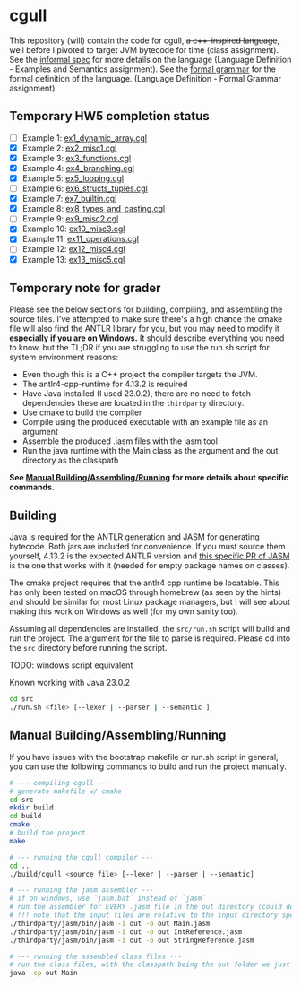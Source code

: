 # cgull

This repository (will) contain the code for cgull, ~~a c++-inspired language~~, well before I pivoted to target JVM bytecode for time (class assignment).
See the [informal spec](informal_spec.md) for more details on the language (Language Definition - Examples and Semantics assignment).
See the [formal grammar](src/grammar/cgull.g4) for the formal definition of the language. (Language Definition - Formal Grammar assignment)

## Temporary HW5 completion status

- [ ] Example 1: [ex1_dynamic_array.cgl](examples/ex1_dynamic_array.cgl)
- [x] Example 2: [ex2_misc1.cgl](examples/ex2_misc1.cgl)
- [x] Example 3: [ex3_functions.cgl](examples/ex3_functions.cgl)
- [x] Example 4: [ex4_branching.cgl](examples/ex4_branching.cgl)
- [x] Example 5: [ex5_looping.cgl](examples/ex5_looping.cgl)
- [ ] Example 6: [ex6_structs_tuples.cgl](examples/ex6_structs_tuples.cgl)
- [x] Example 7: [ex7_builtin.cgl](examples/ex7_builtin.cgl)
- [x] Example 8: [ex8_types_and_casting.cgl](examples/ex8_types_and_casting.cgl)
- [ ] Example 9: [ex9_misc2.cgl](examples/ex9_misc2.cgl)
- [x] Example 10: [ex10_misc3.cgl](examples/ex10_misc3.cgl)
- [x] Example 11: [ex11_operations.cgl](examples/ex11_operations.cgl)
- [ ] Example 12: [ex12_misc4.cgl](examples/ex12_misc4.cgl)
- [x] Example 13: [ex13_misc5.cgl](examples/ex13_misc5.cgl)

## Temporary note for grader

Please see the below sections for building, compiling, and assembling the source files.
I've attempted to make sure there's a high chance the cmake file will also find the ANTLR library for you, but you may need to modify it **especially if you are on Windows.**
It should describe everything you need to know, but the TL;DR if you are struggling to use the run.sh script for system environment reasons:

- Even though this is a C++ project the compiler targets the JVM.
- The antlr4-cpp-runtime for 4.13.2 is required
- Have Java installed (I used 23.0.2), there are no need to fetch dependencies these are located in the `thirdparty` directory.
- Use cmake to build the compiler
- Compile using the produced executable with an example file as an argument
- Assemble the produced .jasm files with the jasm tool
- Run the java runtime with the Main class as the argument and the out directory as the classpath

**See [Manual Building/Assembling/Running](#manual-buildingassemblingrunning) for more details about specific commands.**

## Building

Java is required for the ANTLR generation and JASM for generating bytecode. Both jars are included for convenience. If you must source them yourself, 4.13.2 is the expected ANTLR version and [this specific PR of JASM](https://github.com/roscopeco/jasm/pull/60) is the one that works with it (needed for empty package names on classes).

The cmake project requires that the antlr4 cpp runtime be locatable. This has only been tested on macOS through homebrew (as seen by the hints) and should be similar for most Linux package managers, but I will see about making this work on Windows as well (for my own sanity too).

Assuming all dependencies are installed, the `src/run.sh` script will build and run the project. The argument for the file to parse is required. Please cd into the `src` directory before running the script.

TODO: windows script equivalent

Known working with Java 23.0.2

```bash
cd src
./run.sh <file> [--lexer | --parser | --semantic ]
```

## Manual Building/Assembling/Running

If you have issues with the bootstrap makefile or run.sh script in general, you can use the following commands to build and run the project manually.

```bash
# --- compiling cgull ---
# generate makefile w/ cmake
cd src
mkdir build
cd build
cmake ..
# build the project
make

# --- running the cgull compiler ---
cd ..
./build/cgull <source_file> [--lexer | --parser | --semantic]

# --- running the jasm assembler ---
# if on windows, use `jasm.bat` instead of `jasm`
# run the assembler for EVERY .jasm file in the out directory (could do with a loop or something)
# !!! note that the input files are relative to the input directory specified with the i argument
./thirdparty/jasm/bin/jasm -i out -o out Main.jasm
./thirdparty/jasm/bin/jasm -i out -o out IntReference.jasm
./thirdparty/jasm/bin/jasm -i out -o out StringReference.jasm

# --- running the assembled class files ---
# run the class files, with the classpath being the out folder we just assembled the files in
java -cp out Main
```
